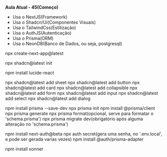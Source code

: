**Aula Atual - 45(Começo)**

- Usa o NextJS(Framework)
- Usa o Shadcn/Ui(Componentes Visuais)
- Usa o TailwindCss(Estilização)
- Usa o AuthJS(Autenticação)
- Usa o Prisma(ORM)
- Usa o NeonDB(Banco de Dados, ou seja, postgresql)

npx create-next-app@latest

npx shadcn@latest init

npm install lucide-react

npx shadcn@latest add sheet
npx shadcn@latest add button
npx shadcn@latest add card
npx shadcn@latest add collapsible
npx shadcn@latest add form
npx shadcn@latest add input
npx shadcn@latest add select
npx shadcn@latest add dialog

npm install prisma --save-dev
npx prisma init
npm install @prisma/client
npx prisma generate
npx prisma format(opcional, serve para formatar o 'schema.prisma')
npx prisma migrate dev(obrigatório após alguma alteração no 'schema.prisma')

npm install next-auth@beta
npx auth secret(gera uma senha, no '.env.local', e pode ser gerada varias vezes)
npm install @auth/prisma-adapter

npm install sonner